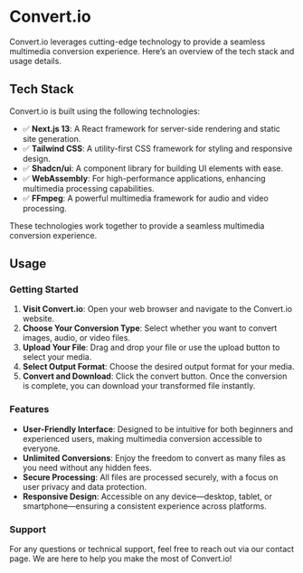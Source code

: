# Convert.io

Convert.io leverages cutting-edge technology to provide a seamless multimedia conversion experience. Here’s an overview of the tech stack and usage details.

## Tech Stack

Convert.io is built using the following technologies:

- ✅ **Next.js 13**: A React framework for server-side rendering and static site generation.
- ✅ **Tailwind CSS**: A utility-first CSS framework for styling and responsive design.
- ✅ **Shadcn/ui**: A component library for building UI elements with ease.
- ✅ **WebAssembly**: For high-performance applications, enhancing multimedia processing capabilities.
- ✅ **FFmpeg**: A powerful multimedia framework for audio and video processing.

These technologies work together to provide a seamless multimedia conversion experience.

## Usage

### Getting Started
1. **Visit Convert.io**: Open your web browser and navigate to the Convert.io website.
2. **Choose Your Conversion Type**: Select whether you want to convert images, audio, or video files.
3. **Upload Your File**: Drag and drop your file or use the upload button to select your media.
4. **Select Output Format**: Choose the desired output format for your media.
5. **Convert and Download**: Click the convert button. Once the conversion is complete, you can download your transformed file instantly.

### Features
- **User-Friendly Interface**: Designed to be intuitive for both beginners and experienced users, making multimedia conversion accessible to everyone.
- **Unlimited Conversions**: Enjoy the freedom to convert as many files as you need without any hidden fees.
- **Secure Processing**: All files are processed securely, with a focus on user privacy and data protection.
- **Responsive Design**: Accessible on any device—desktop, tablet, or smartphone—ensuring a consistent experience across platforms.

### Support
For any questions or technical support, feel free to reach out via our contact page. We are here to help you make the most of Convert.io!
